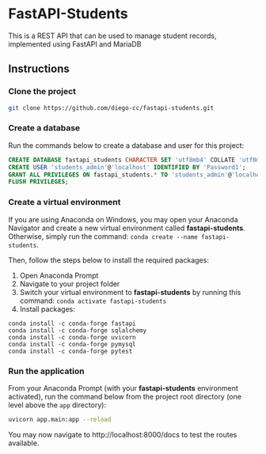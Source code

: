 # FastAPI-Students
This is a REST API that can be used to manage student records, implemented using FastAPI and MariaDB

## Instructions
### Clone the project
```bash
git clone https://github.com/diego-cc/fastapi-students.git
```
### Create a database
Run the commands below to create a database and user for this project:
```sql
CREATE DATABASE fastapi_students CHARACTER SET 'utf8mb4' COLLATE 'utf8mb4_general_ci';
CREATE USER 'students_admin'@'localhost' IDENTIFIED BY 'Password1';
GRANT ALL PRIVILEGES ON fastapi_students.* TO 'students_admin'@'localhost';
FLUSH PRIVILEGES;
```

### Create a virtual environment
If you are using Anaconda on Windows, you may open your Anaconda Navigator and create a new virtual environment called __fastapi-students__. Otherwise, simply run the command: `conda create --name fastapi-students`.

Then, follow the steps below to install the required packages:
1. Open Anaconda Prompt
2. Navigate to your project folder
3. Switch your virtual environment to __fastapi-students__ by running this command: `conda activate fastapi-students`
4. Install packages:
```
conda install -c conda-forge fastapi
conda install -c conda-forge sqlalchemy
conda install -c conda-forge uvicorn
conda install -c conda-forge pymysql
conda install -c conda-forge pytest
```

### Run the application
From your Anaconda Prompt (with your __fastapi-students__ environment activated), run the command below from the project root directory (one level above the `app` directory):

```bash
uvicorn app.main:app --reload
```

You may now navigate to http://localhost:8000/docs to test the routes available.
